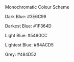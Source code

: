 Monochromatic Colour Scheme

Dark Blue: #3E6C99

Darkest Blue: #1F364D

Light Blue: #5490CC

Lightest Blue: #84ACD5

Grey: #484D52

